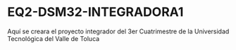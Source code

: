 # EQ2-DSM32-INTEGRADORA1
Aquí se creara el proyecto integrador del 3er Cuatrimestre de la Universidad Tecnológica del Valle de Toluca
